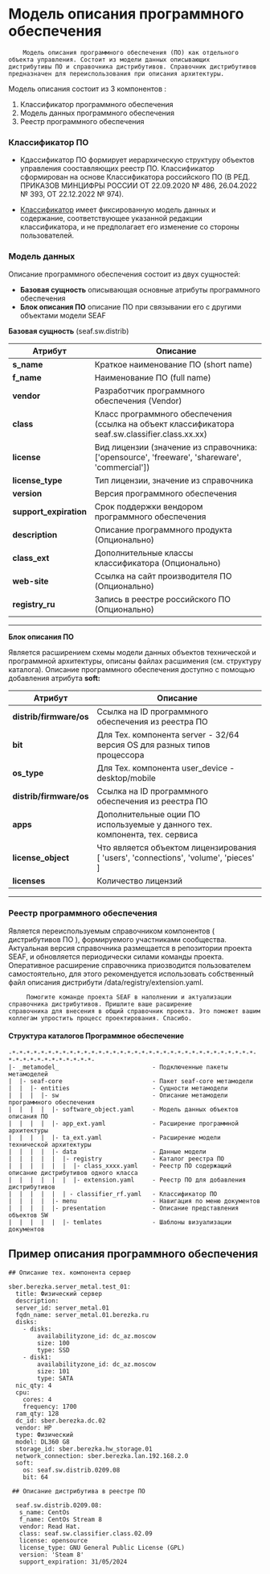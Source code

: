 # Модель описания программного обеспечения

        Модель описания программного обеспечения (ПО) как отдельного объекта управления. Состоит из модели данных описывающих 
    дистрибутивы ПО и справочника дистрибутивов. Справочник дистрибутивов предназначен для переиспользования при описания архитектуры.

  Модель описания состоит из 3 компонентов :

1. Классификатор программного обеспечения
2. Модель данных программного обеспечения 
3. Реестр программного обеспечения

### Классификатор ПО 

* Кдассификатор ПО формирует иерархическую структуру объектов управления сооставляющих реестр ПО. Классификатор сформирован
на основе Классификатора российского ПО (В РЕД. ПРИКАЗОВ МИНЦИФРЫ РОССИИ ОТ 22.09.2020 № 486, 26.04.2022 № 393, ОТ 22.12.2022 № 974).

* [Классификатор](presentation/templates/classifier.md) имеет фиксированную модель данных и содержание, соответствующее 
указанной редакции классификатора, и не предполагает его изменение со стороны пользователей.

### Модель данных 

Описание программного обеспечения состоит из двух сущностей:
* **Базовая сущность** описывающая основные атрибуты программного обеспечения
* **Блок описания ПО** описание ПО при связывании его с другими объектами модели SEAF

**Базовая сущность** (seaf.sw.distrib)

| Атрибут        | Описание                                                                                        |
|----------------|-------------------------------------------------------------------------------------------------|
| **s_name**     | Краткое наименование ПО (short name)                                                            |
| **f_name**     | Наименование ПО (full name)                                                                     | 
| **vendor**     | Разработчик программного обеспечения (Vendor)                                                   |
| **class**      | Класс программного обеспечения (ссылка на объект классификатора seaf.sw.classifier.class.хх.хх) |
| **license**    | Вид лицензии (значение из справочника: ['opensource', 'freeware', 'shareware', 'commercial'])   |
| **license_type** | Тип лицензии, значение из справочника                                                         |
| **version**    | Версия программного обеспечения                                                                 |
| **support_expiration** | Срок поддержки вендором программного обеспечения                                        |
| **description** | Описание программного продукта (Опционально)                                                   |
| **class_ext**  | Дополнительные классы классификатора (Опционально)                                              |
| **web-site**   | Ссылка на сайт производителя ПО (Опционально)                                                   |
| **registry_ru**| Запись в реестре российского ПО (Опционально)                                                   |
-----------------------------------------------------------------------------------------------------------------------------
**Блок описания ПО**

Является расширением схемы модели данных объектов технической и программной архитектуры, описаны файлах расшимения (см. структуру каталога).
 Описание программного обеспечения доступно с помощью добавления атрибута **soft:**

| Атрибут                 | Описание                                                                            |
|-------------------------|-------------------------------------------------------------------------------------|
| **distrib/firmware/os** | Ссылка на ID программного обеспечения из реестра ПО                                 |
| **bit**                 | Для Тех. компонента server -  32/64 версия OS для разных типов процессора           |
| **os_type**             | Для Тех. компонента user_device -  desktop/mobile                                   |
| **distrib/firmware/os** | Ссылка на ID программного обеспечения из реестра ПО                                 |
| **apps**                | Дополнительные оции ПО используемые у данного тех. компонента, тех. сервиса         |
| **license_object**      | Что является объектом лицензирования [ 'users', 'connections', 'volume', 'pieces' ] |
| **licenses**            | Количество лицензий                                                                 |
------------------------------------------------------------------------------------------------------------------
### Реестр программного обеспечения

  Является переиспользуемым справочником компонентов ( дистрибутивов ПО ), формируемого участниками сообщества.
Актуальная версия справочника размещается в репозитории проекта SEAF, и обновляется периодически силами команды проекта.
 Оперативное расширение справочника приозводится пользователем самостоятельно, для этого рекомендуется использовать 
собственный файл описания дистрибути /data/registry/extension.yaml. 


         Помогите команде проекта SEAF в наполнении и актуализации справочника дистрибутивов. Пришлите ваше расширение 
    справочника для внесения в общий справочник проекта. Это поможет вашим коллегам упростить процесс проектирования. Спасибо.  


#### Структура каталогов Программное обеспечение
    -*-*-*-*-*-*-*-*-*-*-*-*-*-*-*-*-*-*-*-*-*-*-*-*-*-*-*-*-*-*-*-*-*-*-*-*-*-*-*-*-*-*-*-*-*-*-
    |- _metamodel_                          - Подключенные пакеты метамоделей
    |  |- seaf-core                         - Пакет seaf-core метамодели
    |  |  |- entities                       - Сущности метамодели
    |  |  |  |- sw                          - Описание метамодели программного обеспечения
    |  |  |  |  |- software_object.yaml     - Модель данных объектов описания ПО
    |  |  |  |  |- app_ext.yaml             - Расширение программной архитектуры
    |  |  |  |  |- ta_ext.yaml              - Расширение модели технической архитектуры
    |  |  |  |  |- data                     - Данные модели
    |  |  |  |  |  |- registry              - Каталог реестра ПО
    |  |  |  |  |  |  |- class_xxxx.yaml    - Реестр ПО содержащий описание дистрибутивов одного класса
    |  |  |  |  |  |  |- extension.yaml     - Реестр ПО для добавления дистрибутивов
    |  |  |  |  |  | - classifier_rf.yaml   - Классификатор ПО
    |  |  |  |  |- menu                     - Навигация по меню документов
    |  |  |  |  |- presentation             - Описание представления объектов SW
    |  |  |  |  |  |- temlates              - Шаблоны визуализации документов

## Пример описания программного обеспечения

    ## Описание тех. компонента сервер

    sber.berezka.server_metal.test_01:
      title: Физический сервер
      description:
      server_id: server_metal.01
      fqdn_name: server_metal.01.berezka.ru
      disks:
        - disks:
            availabilityzone_id: dc_az.moscow
            size: 100
            type: SSD
        - disk1:
            availabilityzone_id: dc_az.moscow
            size: 101
            type: SATA
      nic_qty: 4
      cpu:
        cores: 4
        frequency: 1700
      ram_qty: 128
      dc_id: sber.berezka.dc.02
      vendor: HP
      type: Физический
      model: DL360 G8
      storage_id: sber.berezka.hw_storage.01
      network_connection: sber.berezka.lan.192.168.2.0
      soft: 
        os: seaf.sw.distrib.0209.08
        bit: 64
    
     ## Описание дистрибутива в реестре ПО

      seaf.sw.distrib.0209.08:
       s_name: CentOs
       f_name: CentOs Stream 8
       vendor: Read Hat.
       class: seaf.sw.classifier.class.02.09
       license: opensource
       license_type: GNU General Public License (GPL)
       version: 'Steam 8'
       support_expiration: 31/05/2024
